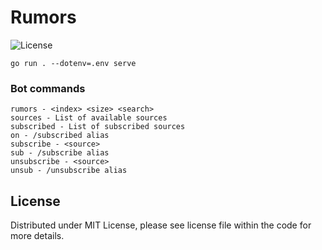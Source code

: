 # Rumors

![License](https://img.shields.io/dub/l/vibe-d.svg)

```shell
go run . --dotenv=.env serve
```

### Bot commands

```shell
rumors - <index> <size> <search>
sources - List of available sources
subscribed - List of subscribed sources
on - /subscribed alias
subscribe - <source>
sub - /subscribe alias
unsubscribe - <source>
unsub - /unsubscribe alias
```

## License

Distributed under MIT License, please see license file within the code for more details.
